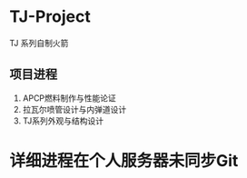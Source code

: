 # TJ-Project
TJ 系列自制火箭

## 项目进程
1. APCP燃料制作与性能论证
2. 拉瓦尔喷管设计与内弹道设计
3. TJ系列外观与结构设计


# 详细进程在个人服务器未同步Git
